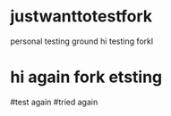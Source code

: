 # justwanttotestfork
personal testing ground
hi testing forkl
# hi again fork etsting
#test again
#tried again
